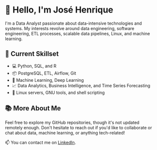 # 👋 Hello, I'm José Henrique

I'm a Data Analyst passionate about data-intensive technologies and systems. My interests revolve around data engineering, software engineering, ETL processes, scalable data pipelines, Linux, and machine learning.

## 🔧 Current Skillset

- 💻 Python, SQL, and R
- 📦 PostgreSQL, ETL, Airflow, Git
- 🤖 Machine Learning, Deep Learning
- 📈 Data Analytics, Business Intelligence, and Time Series Forecasting
- 🐧 Linux servers, GNU tools, and shell scripting 

## 📚 More About Me

Feel free to explore my GitHub repositories, though it's not updated remotely enough. Don't hesitate to reach out if you'd like to collaborate or chat about data, machine learning, or anything tech-related!

📫 You can contact me on [LinkedIn](https://www.linkedin.com/in/jhlarcher/).
